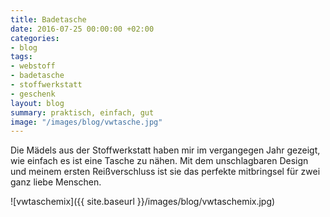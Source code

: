 ```yaml
---
title: Badetasche
date: 2016-07-25 00:00:00 +02:00
categories:
- blog
tags:
- webstoff
- badetasche
- stoffwerkstatt
- geschenk
layout: blog
summary: praktisch, einfach, gut
image: "/images/blog/vwtasche.jpg"
---
```


Die Mädels aus der Stoffwerkstatt haben mir im vergangegen Jahr gezeigt, wie einfach es ist eine Tasche zu nähen. Mit dem unschlagbaren Design und meinem ersten Reißverschluss ist sie das perfekte mitbringsel für zwei ganz liebe Menschen.

![vwtaschemix]({{ site.baseurl }}/images/blog/vwtaschemix.jpg)
